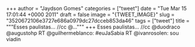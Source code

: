 
+++
author = "Jaydson Gomes"
categories = ["tweet"]
date = "Tue Mar 15 17:01:44 +0000 2011"
draft = false
image = "{TWEET_IMAGE}"
slug = "3520672106e3727e686a0979dc27dcceb853da46"
tags = ["tweet"]
title = """Esses paulistas... //cc @..."""
+++
Esses paulistas... //cc @duodraco @augustohp RT @guilhermeblanco: #euJaSabia RT @ivanrosolen: sou viadin
